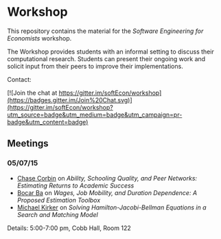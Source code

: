 # Workshop

This repository contains the material for the *Software Engineering for Economists* workshop.

The Workshop provides students with an informal setting to discuss their computational research. Students can present their ongoing work and solicit input from their peers to improve their implementations.

Contact:

[![Join the chat at https://gitter.im/softEcon/workshop](https://badges.gitter.im/Join%20Chat.svg)](https://gitter.im/softEcon/workshop?utm_source=badge&utm_medium=badge&utm_campaign=pr-badge&utm_content=badge)

## Meetings

### 05/07/15

* [Chase Corbin](https://github.com/cocorbin) on *Ability, Schooling Quality, and Peer Networks: Estimating Returns to Academic Success*
* [Bocar Ba](https://github.com/bocarba) on *Wages, Job Mobility, and Duration Dependence: A Proposed Estimation Toolbox*
* [Michael Kirker](https://github.com/mkirker) on *Solving Hamilton-Jacobi-Bellman Equations in a Search and Matching Model*

Details: 5:00-7:00 pm, Cobb Hall, Room 122

